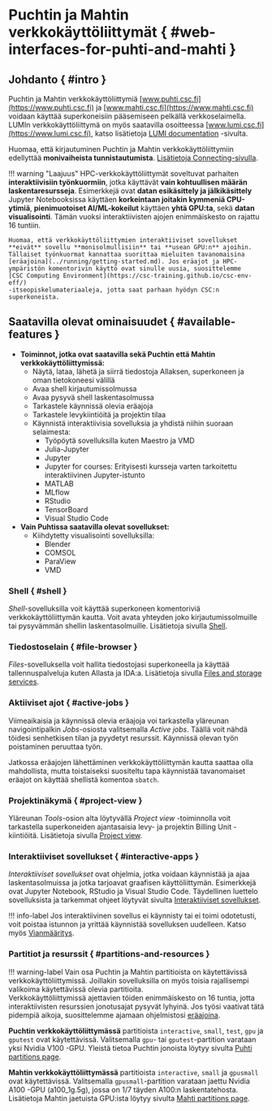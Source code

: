 # Puchtin ja Mahtin verkkokäyttöliittymät { #web-interfaces-for-puhti-and-mahti }

## Johdanto { #intro }

Puchtin ja Mahtin verkkokäyttöliittymiä
[www.puhti.csc.fi](https://www.puhti.csc.fi) ja
[www.mahti.csc.fi](https://www.mahti.csc.fi) voidaan käyttää superkoneisiin
pääsemiseen pelkällä verkkoselaimella. LUMIn verkkokäyttöliittymä on myös
saatavilla osoitteessa [www.lumi.csc.fi](https://www.lumi.csc.fi), katso
lisätietoja [LUMI documentation](https://docs.lumi-supercomputer.eu/runjobs/webui/)
-sivulta.

Huomaa, että kirjautuminen Puchtin ja Mahtin verkkokäyttöliittymiin edellyttää
**monivaiheista tunnistautumista**.
[Lisätietoja Connecting-sivulla](connecting.md).

!!! warning "Laajuus"
    HPC-verkkokäyttöliittymät soveltuvat parhaiten **interaktiivisiin työnkuormiin**, jotka käyttävät **vain kohtuullisen määrän laskentaresursseja**. Esimerkkejä ovat **datan esikäsittely ja jälkikäsittely** Jupyter Notebooksissa käyttäen **korkeintaan joitakin kymmeniä CPU-ytimiä**, **pienimuotoiset AI/ML-kokeilut** käyttäen **yhtä GPU:ta**, sekä **datan visualisointi**. Tämän vuoksi interaktiivisten ajojen enimmäiskesto on rajattu 16 tuntiin.

    Huomaa, että verkkokäyttöliittymien interaktiiviset sovellukset **eivät** sovellu **monisolmullisiin** tai **usean GPU:n** ajoihin. Tällaiset työnkuormat kannattaa suorittaa mieluiten tavanomaisina
    [eräajoina](../running/getting-started.md). Jos eräajot ja HPC-ympäristön komentorivin käyttö ovat sinulle uusia, suosittelemme
    [CSC Computing Environment](https://csc-training.github.io/csc-env-eff/)
    -itseopiskelumateriaaleja, jotta saat parhaan hyödyn CSC:n superkoneista.

## Saatavilla olevat ominaisuudet { #available-features }

- **Toiminnot, jotka ovat saatavilla sekä Puchtin että Mahtin verkkokäyttöliittymissä:**
    - Näytä, lataa, lähetä ja siirrä tiedostoja Allaksen, superkoneen ja oman tietokoneesi välillä
    - Avaa shell kirjautumissolmussa
    - Avaa pysyvä shell laskentasolmussa
    - Tarkastele käynnissä olevia eräajoja
    - Tarkastele levykiintiöitä ja projektin tilaa
    - Käynnistä interaktiivisia sovelluksia ja yhdistä niihin suoraan selaimesta:
        - Työpöytä sovelluksilla kuten Maestro ja VMD
        - Julia-Jupyter
        - Jupyter
        - Jupyter for courses: Erityisesti kursseja varten tarkoitettu interaktiivinen Jupyter-istunto
        - MATLAB
        - MLflow
        - RStudio
        - TensorBoard
        - Visual Studio Code
- **Vain Puhtissa saatavilla olevat sovellukset:**
    - Kiihdytetty visualisointi sovelluksilla:
        - Blender
        - COMSOL
        - ParaView
        - VMD

### Shell { #shell }

_Shell_-sovelluksilla voit käyttää superkoneen komentoriviä verkkokäyttöliittymän kautta. Voit avata yhteyden joko kirjautumissolmuille tai pysyvämmän shellin laskentasolmuille. Lisätietoja sivulla
[Shell](shell.md).

### Tiedostoselain { #file-browser }

_Files_-sovelluksella voit hallita tiedostojasi superkoneella ja käyttää tallennuspalveluja kuten Allasta ja IDA:a. Lisätietoja sivulla
[Files and storage services](file-browser.md).

### Aktiiviset ajot { #active-jobs }

Viimeaikaisia ja käynnissä olevia eräajoja voi tarkastella yläreunan
navigointipalkin _Jobs_-osiosta valitsemalla _Active jobs_. Täällä voit nähdä
töidesi senhetkisen tilan ja pyydetyt resurssit. Käynnissä olevan työn
poistaminen peruuttaa työn. 

Jatkossa eräajojen lähettäminen verkkokäyttöliittymän kautta saattaa olla
mahdollista, mutta toistaiseksi suositeltu tapa käynnistää tavanomaiset
eräajot on käyttää shellistä komentoa `sbatch`.

### Projektinäkymä { #project-view }

Yläreunan _Tools_-osion alta löytyvällä _Project view_ -toiminnolla voit
tarkastella superkoneiden ajantasaisia levy- ja projektin Billing Unit
-kiintiöitä. Lisätietoja sivulla [Project view](project-view.md).

### Interaktiiviset sovellukset { #interactive-apps }

_Interaktiiviset sovellukset_ ovat ohjelmia, jotka voidaan käynnistää ja ajaa
laskentasolmuissa ja jotka tarjoavat graafisen käyttöliittymän. Esimerkkejä
ovat Jupyter Notebook, RStudio ja Visual Studio Code. Täydellinen luettelo
sovelluksista ja tarkemmat ohjeet löytyvät sivulta
[Interaktiiviset sovellukset](apps.md).

!!! info-label
    Jos interaktiivinen sovellus ei käynnisty tai ei toimi odotetusti, voit
    poistaa istunnon ja yrittää käynnistää sovelluksen uudelleen. Katso myös
    [Vianmääritys](apps.md#troubleshooting).

### Partitiot ja resurssit { #partitions-and-resources }

!!! warning-label
    Vain osa Puchtin ja Mahtin partitioista on käytettävissä verkkokäyttöliittymissä. Joillakin sovelluksilla on myös toisia rajallisempi valikoima käytettävissä olevia partitioita.  
    Verkkokäyttöliittymissä ajettavien töiden enimmäiskesto on 16 tuntia, jotta interaktiivisten resurssien jonotusajat pysyvät lyhyinä. Jos työsi vaativat tätä pidempiä aikoja, suosittelemme ajamaan ohjelmistosi
    [eräajoina](../running/getting-started.md).

**Puchtin verkkokäyttöliittymässä** partitioista `interactive`, `small`, `test`, `gpu` ja
`gputest` ovat käytettävissä. Valitsemalla `gpu`- tai `gputest`-partition
varataan yksi Nvidia V100 -GPU. Yleistä tietoa Puchtin jonoista löytyy sivulta
[Puhti partitions page](../running/batch-job-partitions.md#puhti-partitions).

**Mahtin verkkokäyttöliittymässä** partitioista `interactive`, `small` ja `gpusmall`
ovat käytettävissä. Valitsemalla `gpusmall`-partition varataan jaettu Nvidia
A100 -GPU (a100_1g.5g), jossa on 1/7 täyden A100:n laskentatehosta. Lisätietoja
Mahtin jaetuista GPU:ista löytyy sivulta
[Mahti partitions page](../running/batch-job-partitions.md#mahti-partitions).